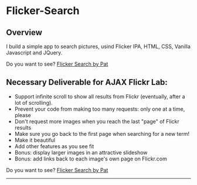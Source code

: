 # Flicker-Search


Overview
---


I build a simple app to search pictures, usind Flicker IPA, HTML, CSS, Vanilla Javascript and JQuery. 

Do you want to see? [Flicker Search by Pat](https://patricianunes.github.io/flicker-search/)

Necessary Deliverable for AJAX Flickr Lab:
---

* Support infinite scroll to show all results from Flickr (eventually, after a lot of scrolling).
* Prevent your code from making too many requests: only one at a time, please
* Don't request more images when you reach the last "page" of Flickr results
* Make sure you go back to the first page when searching for a new term!
* Make it beautiful
* Add other features as you see fit
* Bonus: display larger images in an attractive slideshow
* Bonus: add links back to each image's own page on Flickr.com

Do you want to see? [Flicker Search by Pat](https://patricianunes.github.io/flicker-search/)

---



<!-- ###Necessary Deliverables

A working game, built by you, hosted somewhere on the internet
A link to your hosted working game in the URL section of your Github repo
A git repository hosted on Github, with a link to your hosted game, and frequent commits dating back to the very beginning of the project
A readme.md file with explanations of the technologies used, the approach taken, installation instructions, unsolved problems, etc.
##Emphasis
*Italic*, **Bold**, ***Both***

Alternatively: _italic_, __bold__, ___superfancy___

##Starred lists
* List 1
* List 2
* List 3

##Dashed lists
- Dashes
- Work
- Too

## Addition Lists
+ Plus
+ Also
+ Works

## Nubered lists

1. first
1. second

links work like this: [text for the link] (http://w3c.org/)

## Images
![Bill Murray](http://fillmarray.com/400/700)

## Code: backtick city
Refere to a variable like `counter` in special font.

```
const hello = function() {
  console.log('hello');
}
``` -->
